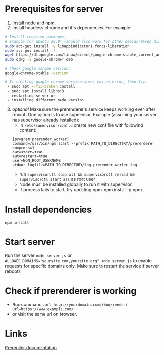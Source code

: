 # Prerequisites for server
1. Install node and npm.
2. Install headless chrome and it's dependecies. For example:
``` bash
# Install required packages. 
# Example for ubuntu 20.04 (should also work for other debian-based distributions ):
sudo apt-get install -y libappindicator1 fonts-liberation
sudo apt-get install -f
wget https://dl.google.com/linux/direct/google-chrome-stable_current_amd64.deb
sudo dpkg -i google-chrome*.deb

# Check google chrome version:
google-chrome-stable -version

# If checking google chrome version gives you an error, then try:
 - sudo apt --fix-broken install
 - sudo apt install libnss3
 - restarting server or 
 - installing different node version.
```
3. *optional* Make sure the prerenderer's service keeps working even after reboot. One option is to use supervisor. Example (assuming your server has supervisor already installed):
   * In `/etc/supervisor/conf.d` create new conf file with following content:
   ```
   [program:prerender_worker]
   command=/usr/bin/npm start --prefix PATH_TO_DIRECTORY/prerenderer
   numprocs=1
   autostart=true
   autorestart=true
   user=NON_ROOT_USERNAME
   stdout_logfile=PATH_TO_DIRECTORY/log-prerender-worker.log
   ```
   * run `supervisorctl stop all && supervisorctl reread && supervisorctl start all` as root user
   * Node must be installed globally to run it with supervisor.
   * If process fails to start, try updating npm: npm install -g npm

# Install dependencies
`npm install`

# Start server
Run the server `node server.js` or `ALLOWED_DOMAINS="yoursite.com,yoursite.org" node server.js` to enable requests for specific domains only. Make sure to restart the service if server reboots.

# Check if prerenderer is working
- Run command `curl http://yourdomain.com:3000/render?url=https://www.example.com/`
- or visit the same url on browser.

# Links
<a href="https://github.com/prerender/prerender#prerenderio">Prerender documentation</a>
